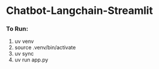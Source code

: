 # Chatbot-Langchain-Streamlit

### To Run:
1. uv venv
2. source .venv/bin/activate
3. uv sync
4. uv run app.py
